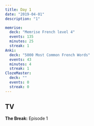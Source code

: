 ```yaml
---
title: Day 1
date: "2019-04-01"
description: "1"

memrise:
  deck: "Memrise French level 4"
  events: 135
  minutes: 25
  streak: 1
Anki:
  deck: "5000 Most Common French Words"
  events: 43
  minutes: 4
  streak: 1
ClozeMaster:
  deck: ""
  events: 0
  streak: 0
---
```


<h2>TV</h2>
<strong>The Break:</strong> Episode 1
